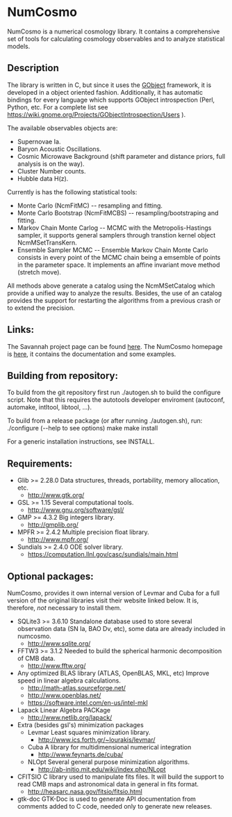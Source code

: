 NumCosmo
========

NumCosmo is a numerical cosmology library. It contains a comprehensive set of
tools for calculating cosmology observables and to analyze statistical models.

Description
-----------

The library is written in C, but since it uses the [GObject](https://wiki.gnome.org/action/show/Projects/GObjectIntrospection) 
framework, it is developed in a object oriented fashion. Additionally, it has automatic
bindings for every language which supports GObject introspection (Perl,
Python, etc. For a complete list see https://wiki.gnome.org/Projects/GObjectIntrospection/Users ).

The available observables objects are:
  - Supernovae Ia.
  - Baryon Acoustic Oscillations.
  - Cosmic Microwave Background (shift parameter and distance priors, full
  analysis is on the way).
  - Cluster Number counts.
  - Hubble data H(z).

Currently is has the following statistical tools:
  - Monte Carlo (NcmFitMC) -- resampling and fitting.
  - Monte Carlo Bootstrap (NcmFitMCBS) -- resampling/bootstraping and fitting.
  - Markov Chain Monte Carlog -- MCMC with the Metropolis-Hastings sampler, it supports
    general samplers through transtion kernel object NcmMSetTransKern.
  - Ensemble Sampler MCMC -- Ensemble Markov Chain Monte Carlo consists in
    every point of the MCMC chain being a emsemble of points in the
    parameter space. It implements an affine invariant move method (stretch move).

All methods above generate a catalog using the NcmMSetCatalog which provide
a unified way to analyze the results. Besides, the use of an catalog
provides the support for restarting the algorithms from a previous crash
or to extend the precision.

Links:
------

The Savannah project page can be found [here](https://savannah.nongnu.org/projects/numcosmo/).
The NumCosmo homepage is [here](http://www.nongnu.org/numcosmo/), it contains the documentation and some examples.

Building from repository:
-------------------------

To build from the git repository first run ./autogen.sh to build the
configure script. Note that this requires the autotools developer 
enviroment (autoconf, automake, intltool, libtool, ...).

To build from a release package (or after running ./autogen.sh), run: 
./configure (--help to see options)
make
make install

For a generic installation instructions, see INSTALL.

Requirements:
-------------

  - Glib >= 2.28.0
    Data structures, threads, portability, memory allocation, etc.
    * http://www.gtk.org/
  - GSL  >= 1.15
    Several computational tools.
    * http://www.gnu.org/software/gsl/
  - GMP  >= 4.3.2
    Big integers library.
    * http://gmplib.org/
  - MPFR >= 2.4.2
    Multiple precision float library.
    * http://www.mpfr.org/
  - Sundials >= 2.4.0
    ODE solver library. 
    * https://computation.llnl.gov/casc/sundials/main.html

Optional packages:
------------------

NumCosmo, provides it own internal version of Levmar and Cuba for a full version 
of the original libraries visit their website linked below. It is, therefore,
*not* necessary to install them.

  - SQLite3 >= 3.6.10
    Standalone database used to store several observation data (SN Ia, BAO
    Dv, etc), some data are already included in numcosmo.
    * http://www.sqlite.org/
  - FFTW3 >= 3.1.2
    Needed to build the spherical harmonic decomposition of CMB data.
    * http://www.fftw.org/
  - Any optimized BLAS library (ATLAS, OpenBLAS, MKL, etc)
    Improve speed in linear algebra calculations.
    * http://math-atlas.sourceforge.net/
    * http://www.openblas.net/
    * https://software.intel.com/en-us/intel-mkl
  - Lapack
    Linear Algebra PACKage    
    * http://www.netlib.org/lapack/
  - Extra (besides gsl's) minimization packages
    - Levmar
      Least squares minimization library.
      * http://www.ics.forth.gr/~lourakis/levmar/
    - Cuba 
      A library for multidimensional numerical integration
      * http://www.feynarts.de/cuba/  
    - NLOpt
      Several general purpose minimization algorithms.
      * http://ab-initio.mit.edu/wiki/index.php/NLopt
  - CFITSIO
    C library used to manipulate fits files. It will build the support to
    read CMB maps and astronomical data in general in fits format.
    * http://heasarc.nasa.gov/fitsio/fitsio.html
  - gtk-doc
    GTK-Doc is used to generate API documentation from comments added to 
    C code, needed only to generate new releases.
